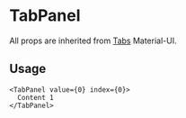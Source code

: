# TabPanel

All props are inherited from [Tabs](https://material-ui.com/components/tabs/) Material-UI.

## Usage

```tsx
<TabPanel value={0} index={0}>
  Content 1
</TabPanel>
```
